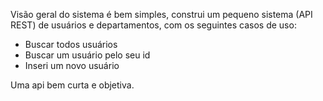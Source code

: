 Visão geral do sistema é bem simples, construi um pequeno sistema (API REST) de usuários e departamentos, com os seguintes casos de uso:

  - Buscar todos usuários
  - Buscar um usuário pelo seu id
  - Inseri um novo usuário
  
Uma api bem curta e objetiva.
